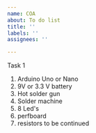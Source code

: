 ```yaml
---
name: COA
about: To do list
title: ''
labels: ''
assignees: ''

---
```


Task 1 
1) Arduino Uno or Nano
2) 9V or 3.3 V battery
3) Hot solder gun
4) Solder machine
5) 8 Led's
6) perfboard
7) resistors
to be continued
